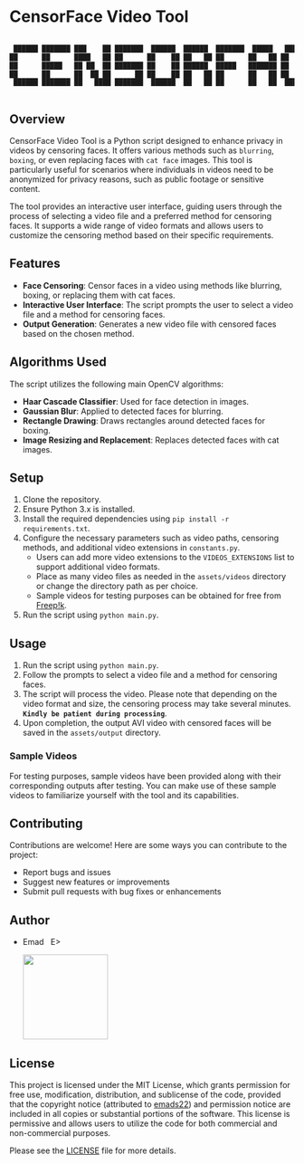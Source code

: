 # CensorFace Video Tool

```bash

 ██████ ███████ ███    ██ ███████  ██████  ██████  ███████  █████   ██████ ███████ 
██      ██      ████   ██ ██      ██    ██ ██   ██ ██      ██   ██ ██      ██      
██      █████   ██ ██  ██ ███████ ██    ██ ██████  █████   ███████ ██      █████   
██      ██      ██  ██ ██      ██ ██    ██ ██   ██ ██      ██   ██ ██      ██      
 ██████ ███████ ██   ████ ███████  ██████  ██   ██ ██      ██   ██  ██████ ███████ 
 
```

## Overview
CensorFace Video Tool is a Python script designed to enhance privacy in videos by censoring faces. It offers various methods such as `blurring`, `boxing`, or even replacing faces with `cat face` images. This tool is particularly useful for scenarios where individuals in videos need to be anonymized for privacy reasons, such as public footage or sensitive content.

The tool provides an interactive user interface, guiding users through the process of selecting a video file and a preferred method for censoring faces. It supports a wide range of video formats and allows users to customize the censoring method based on their specific requirements.

## Features
- **Face Censoring**: Censor faces in a video using methods like blurring, boxing, or replacing them with cat faces.
- **Interactive User Interface**: The script prompts the user to select a video file and a method for censoring faces.
- **Output Generation**: Generates a new video file with censored faces based on the chosen method.

## Algorithms Used
The script utilizes the following main OpenCV algorithms:
- **Haar Cascade Classifier**: Used for face detection in images.
- **Gaussian Blur**: Applied to detected faces for blurring.
- **Rectangle Drawing**: Draws rectangles around detected faces for boxing.
- **Image Resizing and Replacement**: Replaces detected faces with cat images.

## Setup
1. Clone the repository.
2. Ensure Python 3.x is installed.
3. Install the required dependencies using `pip install -r requirements.txt`.
4. Configure the necessary parameters such as video paths, censoring methods, and additional video extensions in `constants.py`.
   - Users can add more video extensions to the `VIDEOS_EXTENSIONS` list to support additional video formats.
   - Place as many video files as needed in the `assets/videos` directory or change the directory path as per choice.
   - Sample videos for testing purposes can be obtained for free from [Freep!k](https://www.freepik.com/).
5. Run the script using `python main.py`.

## Usage
1. Run the script using `python main.py`.
2. Follow the prompts to select a video file and a method for censoring faces.
3. The script will process the video. Please note that depending on the video format and size, the censoring process may take several minutes. **`Kindly be patient during processing`**.
4. Upon completion, the output AVI video with censored faces will be saved in the `assets/output` directory.

### Sample Videos
For testing purposes, sample videos have been provided along with their corresponding outputs after testing. You can make use of these sample videos to familiarize yourself with the tool and its capabilities.

## Contributing
Contributions are welcome! Here are some ways you can contribute to the project:
- Report bugs and issues
- Suggest new features or improvements
- Submit pull requests with bug fixes or enhancements

## Author
- Emad &nbsp; E>
  
  [<img src="https://img.shields.io/badge/GitHub-Profile-blue?logo=github" width="150">](https://github.com/emads22)

## License
This project is licensed under the MIT License, which grants permission for free use, modification, distribution, and sublicense of the code, provided that the copyright notice (attributed to [emads22](https://github.com/emads22)) and permission notice are included in all copies or substantial portions of the software. This license is permissive and allows users to utilize the code for both commercial and non-commercial purposes.

Please see the [LICENSE](LICENSE) file for more details.